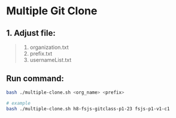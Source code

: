 # Multiple Git Clone

## 1. Adjust file:
> 1. organization.txt
> 2. prefix.txt
> 3. usernameList.txt

## Run command:
```bash
bash ./multiple-clone.sh <org_name> <prefix>

# example
bash ./multiple-clone.sh h8-fsjs-gitclass-p1-23 fsjs-p1-v1-c1
```

